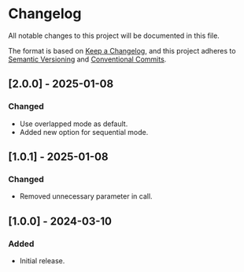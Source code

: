# Changelog

All notable changes to this project will be documented in this file.

The format is based on [Keep a Changelog](https://keepachangelog.com/en/1.0.0/),
and this project adheres to [Semantic Versioning](https://semver.org/spec/v2.0.0.html)
and [Conventional Commits](https://www.conventionalcommits.org/en/v1.0.0/).

## [2.0.0] - 2025-01-08

### Changed
- Use overlapped mode as default.
- Added new option for sequential mode.

## [1.0.1] - 2025-01-08

### Changed
- Removed unnecessary parameter in call.

## [1.0.0] - 2024-03-10

### Added
- Initial release.
